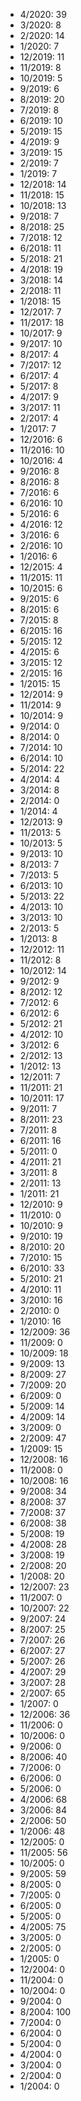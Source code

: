 *  4/2020: 39
*  3/2020: 8
*  2/2020: 14
*  1/2020: 7
*  12/2019: 11
*  11/2019: 8
*  10/2019: 5
*  9/2019: 6
*  8/2019: 20
*  7/2019: 8
*  6/2019: 10
*  5/2019: 15
*  4/2019: 9
*  3/2019: 15
*  2/2019: 7
*  1/2019: 7
*  12/2018: 14
*  11/2018: 15
*  10/2018: 13
*  9/2018: 7
*  8/2018: 25
*  7/2018: 12
*  6/2018: 11
*  5/2018: 21
*  4/2018: 19
*  3/2018: 14
*  2/2018: 11
*  1/2018: 15
*  12/2017: 7
*  11/2017: 18
*  10/2017: 9
*  9/2017: 10
*  8/2017: 4
*  7/2017: 12
*  6/2017: 4
*  5/2017: 8
*  4/2017: 9
*  3/2017: 11
*  2/2017: 4
*  1/2017: 7
*  12/2016: 6
*  11/2016: 10
*  10/2016: 4
*  9/2016: 8
*  8/2016: 8
*  7/2016: 6
*  6/2016: 10
*  5/2016: 6
*  4/2016: 12
*  3/2016: 6
*  2/2016: 10
*  1/2016: 6
*  12/2015: 4
*  11/2015: 11
*  10/2015: 6
*  9/2015: 6
*  8/2015: 6
*  7/2015: 8
*  6/2015: 16
*  5/2015: 12
*  4/2015: 6
*  3/2015: 12
*  2/2015: 16
*  1/2015: 15
*  12/2014: 9
*  11/2014: 9
*  10/2014: 9
*  9/2014: 0
*  8/2014: 0
*  7/2014: 10
*  6/2014: 10
*  5/2014: 22
*  4/2014: 4
*  3/2014: 8
*  2/2014: 0
*  1/2014: 4
*  12/2013: 9
*  11/2013: 5
*  10/2013: 5
*  9/2013: 10
*  8/2013: 7
*  7/2013: 5
*  6/2013: 10
*  5/2013: 22
*  4/2013: 10
*  3/2013: 10
*  2/2013: 5
*  1/2013: 8
*  12/2012: 11
*  11/2012: 8
*  10/2012: 14
*  9/2012: 9
*  8/2012: 12
*  7/2012: 6
*  6/2012: 6
*  5/2012: 21
*  4/2012: 10
*  3/2012: 6
*  2/2012: 13
*  1/2012: 13
*  12/2011: 7
*  11/2011: 21
*  10/2011: 17
*  9/2011: 7
*  8/2011: 23
*  7/2011: 8
*  6/2011: 16
*  5/2011: 0
*  4/2011: 21
*  3/2011: 8
*  2/2011: 13
*  1/2011: 21
*  12/2010: 9
*  11/2010: 0
*  10/2010: 9
*  9/2010: 19
*  8/2010: 20
*  7/2010: 15
*  6/2010: 33
*  5/2010: 21
*  4/2010: 11
*  3/2010: 16
*  2/2010: 0
*  1/2010: 16
*  12/2009: 36
*  11/2009: 0
*  10/2009: 18
*  9/2009: 13
*  8/2009: 27
*  7/2009: 20
*  6/2009: 0
*  5/2009: 14
*  4/2009: 14
*  3/2009: 0
*  2/2009: 47
*  1/2009: 15
*  12/2008: 16
*  11/2008: 0
*  10/2008: 16
*  9/2008: 34
*  8/2008: 37
*  7/2008: 37
*  6/2008: 38
*  5/2008: 19
*  4/2008: 28
*  3/2008: 19
*  2/2008: 20
*  1/2008: 20
*  12/2007: 23
*  11/2007: 0
*  10/2007: 22
*  9/2007: 24
*  8/2007: 25
*  7/2007: 26
*  6/2007: 27
*  5/2007: 26
*  4/2007: 29
*  3/2007: 28
*  2/2007: 65
*  1/2007: 0
*  12/2006: 36
*  11/2006: 0
*  10/2006: 0
*  9/2006: 0
*  8/2006: 40
*  7/2006: 0
*  6/2006: 0
*  5/2006: 0
*  4/2006: 68
*  3/2006: 84
*  2/2006: 50
*  1/2006: 48
*  12/2005: 0
*  11/2005: 56
*  10/2005: 0
*  9/2005: 59
*  8/2005: 0
*  7/2005: 0
*  6/2005: 0
*  5/2005: 0
*  4/2005: 75
*  3/2005: 0
*  2/2005: 0
*  1/2005: 0
*  12/2004: 0
*  11/2004: 0
*  10/2004: 0
*  9/2004: 0
*  8/2004: 100
*  7/2004: 0
*  6/2004: 0
*  5/2004: 0
*  4/2004: 0
*  3/2004: 0
*  2/2004: 0
*  1/2004: 0